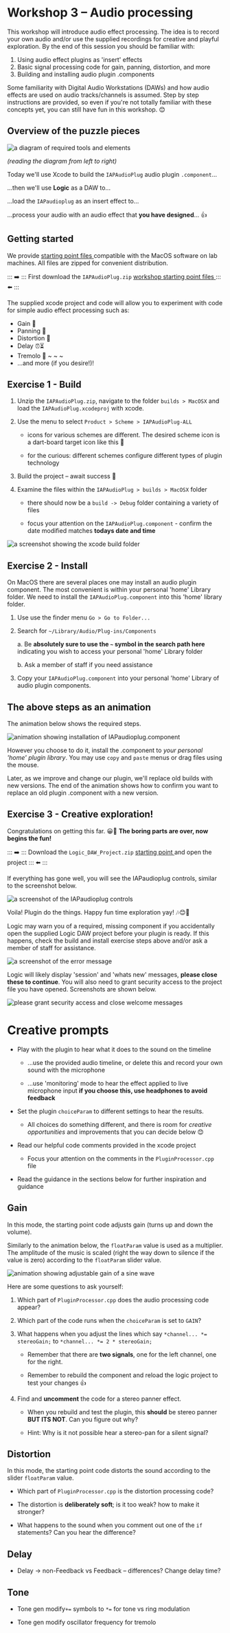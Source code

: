 # Workshop 3 – Audio processing

This workshop will introduce audio effect processing. The idea is to record your own audio and/or use the supplied recordings for creative and playful exploration. By the end of this session you should be familiar with: 

1.	Using audio effect plugins as 'insert' effects
2.	Basic signal processing code for gain, panning, distortion, and more
3.	Building and installing audio plugin .components

Some familiarity with Digital Audio Workstations (DAWs) and how audio effects are used on audio tracks/channels is assumed. Step by step instructions are provided, so even if you're not totally familiar with these concepts yet, you can still have fun in this workshop. 😊

## Overview of the puzzle pieces

![a diagram of required tools and elements](./images/IAPaudioplug_elements.png) 

*(reading the diagram from left to right)*

Today we'll use Xcode to build the `IAPAudioPlug` audio plugin `.component`...

...then we'll use **Logic** as a DAW to...

...load the `IAPaudioplug` as an insert effect to...

...process your audio with an audio effect that **you have designed**... 👍

## Getting started

We provide <a href="https://uweacuk-my.sharepoint.com/:f:/g/personal/philip3_phelps_uwe_ac_uk/Er9MXyKHo2RLpB9N4FxHyjIBwhTzppLO53klFREwRFqjkQ?e=fiEKky"> starting point files </a> compatible with the MacOS software on lab machines. All files are zipped for convenient distribution.

::: ➡️ ::: First download the `IAPAudioPlug.zip` <a href="https://uweacuk-my.sharepoint.com/:f:/g/personal/philip3_phelps_uwe_ac_uk/Er9MXyKHo2RLpB9N4FxHyjIBwhTzppLO53klFREwRFqjkQ?e=fiEKky"> workshop starting point files </a>::: ⬅️ :::

The supplied xcode project and code will allow you to experiment with code for simple audio effect processing such as:
* Gain 💪
* Panning 🍳
* Distortion 🎸
* Delay ⏰⏳
* Tremolo 👋 ~ ~ ~
* ...and more (if you desire!)!

## Exercise 1 - Build

1. Unzip the `IAPAudioPlug.zip`, navigate to the folder `builds > MacOSX` and load the `IAPAudioPlug.xcodeproj` with xcode.
2. Use the menu to select `Product > Scheme > IAPAudioPlug-ALL`

   * icons for various schemes are different. The desired scheme icon is a dart-board target icon like this 🎯

   * for the curious: different schemes configure different types of plugin technology
   
3. Build the project – await success 🤞

4. Examine the files within the `IAPAudioPlug > builds > MacOSX` folder

   * there should now be a `build -> Debug` folder containing a variety of files

   * focus your attention on the `IAPAudioPlug.component` - confirm the date modified matches **todays date and time**

![a screenshot showing the xcode build folder ](./images/IAPaudioplug_buildfolder.png)

## Exercise 2 - Install

On MacOS there are several places one may install an audio plugin component. The most convenient is within your personal 'home' Library folder.
We need to install the `IAPAudioPlug.component` into this 'home' library folder.

1. Use use the finder menu `Go > Go to Folder...`
2. Search for `~/Library/Audio/Plug-ins/Components`

   a. Be **absolutely sure to use the `~` symbol in the search path here** indicating you wish to access your personal 'home' Library folder
   
   b. Ask a member of staff if you need assistance

3. Copy your `IAPAudioPlug.component` into your personal 'home' Library of audio plugin components.

## The above steps as an animation

The animation below shows the required steps.

![animation showing installation of IAPaudioplug.component](./images/IAPaudioplug_install.gif)

However you choose to do it, install the .component to *your personal 'home' plugin library*. You may use `copy` and `paste` menus or drag files using the mouse. 

Later, as we improve and change our plugin, we'll replace old builds with new versions. The end of the animation shows how to confirm you want to replace an old plugin .component with a new version.

## Exercise 3 - Creative exploration!

Congratulations on getting this far. 😀🎉 **The boring parts are over, now begins the fun!**

::: ➡️ ::: Download the `Logic_DAW_Project.zip` <a href="https://uweacuk-my.sharepoint.com/:f:/g/personal/philip3_phelps_uwe_ac_uk/Er9MXyKHo2RLpB9N4FxHyjIBwhTzppLO53klFREwRFqjkQ?e=fiEKky"> starting point </a>  and open the project ::: ⬅️ :::

If everything has gone well, you will see the IAPaudioplug controls, similar to the screenshot below.

![a screenshot of the IAPaudioplug controls](./images/IAPaudioplug.png)

Voila! Plugin do the things. Happy fun time exploration yay! 🎶😊🎵

Logic may warn you of a required, missing component if you accidentally open the supplied Logic DAW project before your plugin is ready. If this happens, check the build and install exercise steps above and/or ask a member of staff for assistance. 

![a screenshot of the error message](./images/IAPaudioplug_missing.png) 

Logic will likely display 'session' and 'whats new' messages, **please close these to continue**. You will also need to grant security access to the project file you have opened. Screenshots are shown below.

![please grant security access and close welcome messages](./images/IAPaudioplug_logicstart.png) 

# Creative prompts

* Play with the plugin to hear what it does to the sound on the timeline
   
   * ...use the provided audio timeline, or delete this and record your own sound with the microphone

   * ...use 'monitoring' mode to hear the effect applied to live microphone input **if you choose this, use headphones to avoid feedback**

* Set the plugin `choiceParam` to different settings to hear the results. 

   * All choices do something different, and there is room for *creative opportunities* and improvements that you can decide below 😊

* Read our helpful code comments provided in the xcode project

   * Focus your attention on the comments in the `PluginProcessor.cpp` file

* Read the guidance in the sections below for further inspiration and guidance

## Gain

In this mode, the starting point code adjusts gain (turns up and down the volume). 

Similarly to the animation below, the `floatParam` value is used as a multiplier. The amplitude of the music 
 is scaled (right the way down to silence if the value is zero) according to the `floatParam` slider value.

![animation showing adjustable gain of a sine wave](./images/IAPaudioplug_gain.gif)

Here are some questions to ask yourself:

1. Which part of `PluginProcessor.cpp` does the audio processing code appear?

2. Which part of the code runs when the `choiceParam` is set to `GAIN`?

3. What happens when you adjust the lines which say `*channel... *= stereoGain;` to `*channel... *= 2 * stereoGain;`

   * Remember that there are **two signals**, one for the left channel, one for the right.

   * Remember to rebuild the component and reload the logic project to test your changes 👍

4. Find and **uncomment** the code for a stereo panner effect.

   * When you rebuild and test the plugin, this **should** be stereo panner **BUT ITS NOT**. Can you figure out why? 
   
   * Hint: Why is it not possible hear a stereo-pan for a silent signal?

## Distortion

In this mode, the starting point code distorts the sound according to the slider `floatParam` value.

* Which part of `PluginProcessor.cpp` is the distortion processing code?

* The distortion is **deliberately soft**; is it too weak? how to make it stronger? 

* What happens to the sound when you comment out one of the `if` statements? Can you hear the difference?

## Delay

* Delay -> non-Feedback vs Feedback – differences? Change delay time? 

## Tone

* Tone gen modify`+=` symbols to `*=` for tone vs ring modulation

* Tone gen modify oscillator frequency for tremolo
